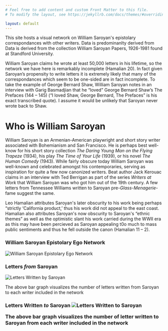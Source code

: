 ```yaml
---
# Feel free to add content and custom Front Matter to this file.
# To modify the layout, see https://jekyllrb.com/docs/themes/#overriding-theme-defaults

layout: default
---
```

<title>William Saroyan Epistolary Ego Network</title>

<p>This site hosts a visual network on William Saroyan's epistolary correspondances with other writers. Data is predominanlty derived from Data is derived from the collection William Saroyan Papers, 1926-1981 found at Standford University.</p>

<p>William Saroyan claims he wrote at least 50,000 letters in his lifetime, so the network we have here is remarkably incomplete (Hamalian 20). In fact given Saroyan’s propensity to write letters it is extremely likely that many of the correspondances which seem to be one-sided are in fact incomplete. To take the example of George Bernard Shaw, William Saroyan notes in an interview with Garig Basmadjian that he “loved” George Bernard Shaw’s The Prefaces (144 – 145) (“I loved Shaw, George Bernard, The Prefaces” is his exact transcribed quote). I assume it would be unlikely that Saroyan never wrote back to Shaw.</p>


<h1>Who is William Saroyan</h1>
<p>William Saroyan is an Armenian-American playwright and short story writer associated with Bohemianism and San Francisco. He is perhaps best well-know for his short story collection <em>The Daring Young Man on the Flying Trapeze</em> (1934), his play <em>The Time of Your Life</em> (1939), or his novel <em>The Human Comedy</em> (1943). While fairly obscure today William Saroyan was well-known and celebrated amongst his contemporaries, serving as inspiration for quite a few now canonized writers. Beat author Jack Kerouac claims in an interview with Ted Berrigan as part of the series <em>Writers at Work</em> that William Saroyan was who got him out of the 19th century. A few letters from Tennessee Williams written to Saroyan pre-<em>Glass-Menagerie</em>-fame suggest the same.</p>

<p>Leo Hamalian attributes Saroyan's later obscurity to his work being perhaps “strictly ‘California product,’ thus his work did not appeal to the east coast. Hamalian also attributes Saroyan's now obscurity to Saroyan's “ethnic themes” as well as the optimistic slant his work carried during the WWII era as this may have been percieved as Saroyan appealing t0o much to mass public sentiments and thus he fell outside the canon (Hamalian 11 – 2).</P>



<h3>William Saroyan Epistolary Ego Network</h3>
<img src="../williamsaroyannetwork/assets/saroyan-epistolary-ego-network.png" alt="William Saroyan Epistolary Ego Network">

<h3>Letters <em>from</em> Saroyan</h3>
<img src="../williamsaroyannetwork/assets/saroyan_letters_written.png" alt="Letters Written by Saroyan">
<p>The above bar graph visualizes the number of letters written from Saroyan to each writer included in the network</p>

<h3>Letters Written <em>to</em> Saroyan
<img src="../williamsaroyannetwork/assets/saroyan_letters_recieved.png" alt="Letters Written to Saroyan">
<p>The above bar graph visualizes the number of letter written to Saroyan from each writer included in the network
